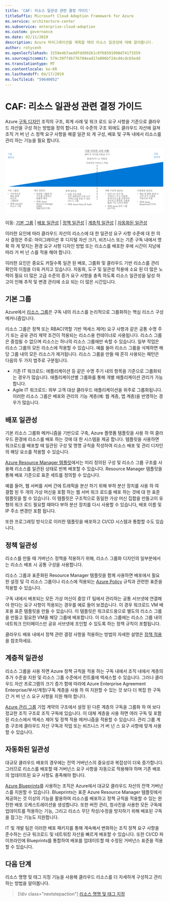 ```yaml
---
title: 'CAF: 리소스 일관성 관련 결정 가이드'
titleSuffix: Microsoft Cloud Adoption Framework for Azure
ms.service: architecture-center
ms.subservice: enterprise-cloud-adoption
ms.custom: governance
ms.date: 02/11/2019
description: Azure 마이그레이션을 계획할 때의 리소스 일관성에 대해 알아봅니다.
author: rotycenh
ms.openlocfilehash: 3159e4b7aeddfdd99261c0f68591998d741f3359
ms.sourcegitcommit: 579c39ff4b776704ead17a006bf24cd4cdc65edd
ms.translationtype: MT
ms.contentlocale: ko-KR
ms.lasthandoff: 04/17/2019
ms.locfileid: "59640052"
---
```

# <a name="caf-resource-consistency-decision-guide"></a>CAF: 리소스 일관성 관련 결정 가이드

Azure [구독 디자인](../subscriptions/overview.md) 조직의 구조, 회계 사례 및 워크 로드 요구 사항을 기준으로 클라우드 자산을 구성 하는 방법을 정의 합니다. 이 수준의 구조 외에도 클라우드 자산에 걸쳐 조직 거 버 넌 스 정책 요구 사항을 해결 일관 되 게 구성, 배포 및 구독 내에서 리소스를 관리 하는 기능을 필요 합니다.

![리소스 일관성 옵션 그림(복잡성이 왼쪽에서 오른쪽으로 높아짐, 이동 링크가 아래쪽에 정렬되어 있음)](../../_images/discovery-guides/discovery-guide-resource-consistency.png)

이동: [기본 그룹](#basic-grouping) | [배포 일관성](#deployment-consistency) | [정책 일관성](#policy-consistency) | [계층적 일관성](#hierarchical-consistency) | [자동화된 일관성](#automated-consistency)

이러한 요인에 따라 클라우드 자산의 리소스에 대 한 일관성 요구 사항 수준에 대 한 의사 결정은 주로: 마이그레이션 후 디지털 자산 크기, 비즈니스 또는 기존 구독 내에서 명확 하 게 맞지는 환경 요구 사항 디자인 방법 또는 리소스를 배포한 후에 시간이 지남에 따라 거 버 넌 스를 적용 해야 합니다. 

이러한 요인은 중요도 커질수록 일관 된 배포, 그룹화 및 클라우드 기반 리소스를 관리 확인의 이점을 더욱 커지고 있습니다. 자동화, 도구 및 일관성 적용에 소요 된 더 많은 노력이 필요 더 많은 고급 수준의 증가 요구 사항을 충족 하도록 리소스 일관성을 달성 하 고이 인해 추적 및 변경 관리에 소요 되는 더 많은 시간입니다.

## <a name="basic-grouping"></a>기본 그룹

Azure에서 [리소스 그룹](/azure/azure-resource-manager/resource-group-overview#resource-groups)은 구독 내의 리소스를 논리적으로 그룹화하는 핵심 리소스 구성 메커니즘입니다.

리소스 그룹은 정책 또는 RBAC(역할 기반 액세스 제어) 요구 사항과 같은 공통 수명 주기 또는 공유 관리 제약 조건이 적용되는 리소스용 컨테이너로 사용됩니다. 리소스 그룹은 중첩될 수 없으며 리소스는 하나의 리소스 그룹에만 속할 수 있습니다. 일부 작업은 리소스 그룹의 모든 리소스에 작용할 수 있습니다. 예를 들어 리소스 그룹을 삭제하면 해당 그룹 내의 모든 리소스가 제거됩니다. 리소스 그룹을 만들 때 흔히 사용되는 패턴은 다음의 두 가지 범주로 구분됩니다.

- 기존 IT 워크로드: 애플리케이션 등 같은 수명 주기 내의 항목을 기준으로 그룹화되는 경우가 많습니다. 애플리케이션별 그룹화를 통해 개별 애플리케이션 관리가 가능합니다.
- Agile IT 워크로드: 외부 고객 대상 클라우드 애플리케이션을 위주로 그룹화됩니다. 이러한 리소스 그룹은 배포와 관리의 기능 계층(예: 웹 계층, 앱 계층)을 반영하는 경우가 많습니다.

## <a name="deployment-consistency"></a>배포 일관성

기본 리소스 그룹화 메커니즘을 기반으로 구축, Azure 플랫폼 템플릿을 사용 하 여 클라우드 환경에 리소스를 배포 하는 것에 대 한 시스템을 제공 합니다. 템플릿을 사용하면 워크로드를 배포할 때 일관된 구성 및 명명 규칙을 작성하여 리소스 배포 및 관리 디자인의 해당 요소를 적용할 수 있습니다.

[Azure Resource Manager 템플릿](/azure/azure-resource-manager/resource-group-overview#template-deployment)에서는 미리 정의된 구성 및 리소스 그룹 구조를 사용해 리소스를 일관된 상태로 반복 배포할 수 있습니다. Resource Manager 템플릿을 통해 배포 기준으로 표준 세트를 정의할 수 있습니다.

예를 들어, 웹 서버를 서버 간에 트래픽을 분산 하기 위해 부하 분산 장치를 사용 하 여 결합 된 두 개의 가상 머신을 포함 하는 웹 서버 워크 로드를 배포 하는 것에 대 한 표준 템플릿을 할 수 있습니다. 이 템플릿은 구조적으로 동일한 가상 머신 집합을 만들고이 유형의 워크 로드 필요할 때마다 부하 분산 장치를 다시 사용할 수 있습니다, 배포 이름 및 IP 주소 변경만 포함 됩니다.

또한 프로그래밍 방식으로 이러한 템플릿을 배포하고 CI/CD 시스템과 통합할 수도 있습니다.

## <a name="policy-consistency"></a>정책 일관성

리소스를 만들 때 거버넌스 정책을 적용하기 위해, 리소스 그룹화 디자인의 일부분에서는 리소스 배포 시 공통 구성을 사용합니다.

리소스 그룹과 표준화된 Resource Manager 템플릿을 함께 사용하면 배포에서 필요한 설정 및 각 리소스 그룹이나 리소스에 적용되는 [Azure Policy](/azure/governance/policy/overview) 규칙과 관련한 표준을 적용할 수 있습니다.

구독 내에서 배포되는 모든 가상 머신이 중앙 IT 팀에서 관리하는 공통 서브넷에 연결해야 한다는 요구 사항이 적용되는 경우를 예로 들어 보겠습니다. 이 경우 워크로드 VM 배포용 표준 템플릿을 만들 수 있습니다. 이 템플릿은 워크로드용으로 별도의 리소스 그룹을 만들고 필요한 VM을 해당 그룹에 배포합니다. 이 리소스 그룹에는 리소스 그룹 내의 네트워크 인터페이스만 공유 서브넷에 조인할 수 있도록 하는 정책 규칙이 포함됩니다.

클라우드 배포 내에서 정책 관련 결정 사항을 적용하는 방법의 자세한 설명은 [정책 적용](../policy-enforcement/overview.md)을 참조하세요.

## <a name="hierarchical-consistency"></a>계층적 일관성

리소스 그룹을 사용 하면 Azure 정책 규칙을 적용 하는 구독 내에서 조직 내에서 계층의 추가 수준을 지원 및 리소스 그룹 수준에서 컨트롤에 액세스할 수 있습니다. 그러나 클라우드 자산 프로그램의 크기 증가 함에 따라에 Azure Enterprise Agreement Enterprise/부서/계정/구독 계층을 사용 하 여 지원할 수 있는 것 보다 더 복잡 한 구독 간 거 버 넌 스 요구 사항을 지원 해야 합니다. 

[Azure 관리 그룹](../subscriptions/overview.md#management-groups) 기업 계약의 구조에서 설정 된 다른 계층의 구독을 그룹화 하 여 보다 정교한 조직 구조로 조직 구독에 있습니다. 이 대체 계층을 사용 하면 여러 구독 및 포함 된 리소스에서 액세스 제어 및 정책 적용 메커니즘을 적용할 수 있습니다. 관리 그룹 계층 구조에 클라우드 자산 구독과 작업 또는 비즈니스 거 버 넌 스 요구 사항에 맞게 사용할 수 있습니다. 

## <a name="automated-consistency"></a>자동화된 일관성

대규모 클라우드 배포의 경우에는 전역 거버넌스의 중요성과 복잡성이 더욱 증가합니다. 그러므로 리소스를 배포할 때 거버넌스 요구 사항을 자동으로 적용해야 하며 기존 배포의 업데이트된 요구 사항도 충족해야 합니다.

[Azure Blueprints](/azure/governance/blueprints/overview)를 사용하는 조직은 Azure에서 대규모 클라우드 자산의 전역 거버넌스를 지원할 수 있습니다. Blueprints는 표준 Azure Resource Manager 템플릿에서 제공하는 것 이상의 기능을 활용하여 리소스를 배포하고 정책 규칙을 적용할 수 있는 완전한 배포 오케스트레이션을 생성합니다. 또한 버전 관리, 청사진을 사용한 모든 구독에 업데이트를 적용하는 기능, 그리고 리소스 무단 작성/수정을 방지하기 위해 배포된 구독을 잠그는 기능도 지원합니다.

IT 및 개발 팀은 이러한 배포 패키지를 통해 계속해서 변화하는 조직 정책 요구 사항을 준수하는 신규 워크로드 및 네트워킹 자산을 빠르게 배포할 수 있습니다. 또한 CI/CD 파이프라인에 Blueprints를 통합하여 배포를 업데이트할 때 수정된 거버넌스 표준을 적용할 수 있습니다.

## <a name="next-steps"></a>다음 단계

리소스 명명 및 태그 지정 기능을 사용해 클라우드 리소스를 더 자세하게 구성하고 관리하는 방법을 알아봅니다.

> [!div class="nextstepaction"]
> [리소스 명명 및 태그 지정](../resource-tagging/overview.md)
